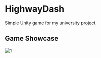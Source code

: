 # HighwayDash
 Simple Unity game for my university project.

## Game Showcase
![1](https://github.com/curiousvlxd/HighwayRush/blob/main/HighwayRush.gif?raw=true)
